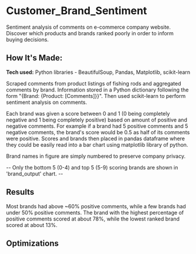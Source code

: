 # Customer_Brand_Sentiment

Sentiment analysis of comments on e-commerce company website. Discover which products and brands ranked poorly in order to inform buying decisions.

## How It's Made:

**Tech used:** Python libraries - BeautifulSoup, Pandas, Matplotlib, scikit-learn

Scraped comments from product listings of fishing rods and aggregated comments by brand. Information stored in a Python dictionary following the form "{Brand: {Product: [Comments]}}". Then used scikit-learn to perform sentiment analysis on comments. 

Each brand was given a score between 0 and 1 (0 being completely negative and 1 being completely positive) based on amount of positive and negative comments. For example if a brand had 5 positive comments and 5 negative comments, the brand's score would be 0.5 as half of its comments were positive. Scores and brands then placed in pandas dataframe where they could be easily read into a bar chart using matplotlib library of python.

Brand names in figure are simply numbered to preserve company privacy.

-- Only the bottom 5 (0-4) and top 5 (5-9) scoring brands are shown in 'brand_output' chart. --

## Results

Most brands had above ~60% positive comments, while a few brands had under 50% positive comments. The brand with the highest percentage of positive comments scored at about 78%, while the lowest ranked brand scored at about 13%.

## Optimizations
